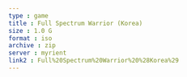 ```yaml
---
type : game
title : Full Spectrum Warrior (Korea)
size : 1.0 G
format : iso
archive : zip
server : myrient
link2 : Full%20Spectrum%20Warrior%20%28Korea%29
---
```


